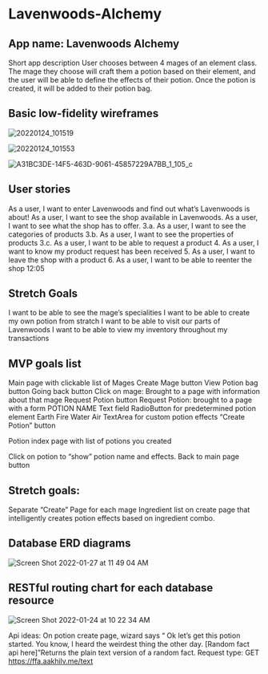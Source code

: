 # Lavenwoods-Alchemy

## App name: Lavenwoods Alchemy
Short app description
User chooses between 4 mages of an element class.  The mage they choose will craft them a potion based on their element, and the user will be able to define the effects of their potion. Once the potion is created, it will be added to their potion bag.


## Basic low-fidelity wireframes

![20220124_101519](https://user-images.githubusercontent.com/95322104/150819360-daf3cc97-42ed-4b6f-8718-9dc54c964d52.jpg)


![20220124_101553](https://user-images.githubusercontent.com/95322104/150820116-5a7d5186-eb85-4d5a-b425-325798373d4f.jpg)


![A31BC3DE-14F5-463D-9061-45857229A7BB_1_105_c](https://user-images.githubusercontent.com/95322104/150820354-191d1557-60c9-450c-b09d-821e986a1615.jpeg)






## User stories
As a user, I want to enter Lavenwoods and find out what’s Lavenwoods is about!
As a user, I want to see the shop available in Lavenwoods.
As a user, I want to see what the shop has to offer.
  3.a. As a user, I want to see the categories of products
  3.b. As a user, I want to see the properties of products
  3.c. As a user, I want to be able to request a product
4. As a user, I want to know my product request has been received
5. As a user, I want to leave the shop with a product
6. As a user, I want to be able to reenter the shop
12:05


## Stretch Goals
I want to be able to see the mage’s specialities
I want to be able to create my own potion from stratch
I want to be able to visit our parts of Lavenwoods
I want to be able to view my inventory throughout my transactions


## MVP goals list
Main page with clickable list of Mages
Create Mage button
View Potion bag button
Going back button
Click on mage: Brought to a page with information about that mage
Request Potion button
Request Potion: brought to a page with a form
POTION NAME
Text field
RadioButton for predetermined potion element
Earth
Fire
Water
Air
TextArea for custom potion effects
“Create Potion” button

Potion index page with list of potions you created

Click on potion to “show” potion name and effects.
Back to main page button


## Stretch goals:


Separate “Create” Page for each mage
Ingredient list on create page that intelligently creates potion effects based on ingredient combo.



## Database ERD diagrams




![Screen Shot 2022-01-27 at 11 49 04 AM](https://user-images.githubusercontent.com/95322104/151415328-279adda2-bf1d-40c8-a137-8baf9a8df587.png)










## RESTful routing chart for each database resource

![Screen Shot 2022-01-24 at 10 22 34 AM](https://user-images.githubusercontent.com/95322104/150822426-94e23d33-615e-4986-b2de-151aa9c08cde.png)



Api ideas: On potion create page, wizard says “ Ok let’s get this potion started.  You know, I heard the weirdest thing the other day.  [Random fact api here]”Returns the plain text version of a random fact.
Request type:
GET https://ffa.aakhilv.me/text
